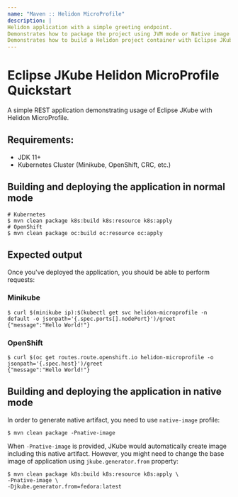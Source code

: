```yaml
---
name: "Maven :: Helidon MicroProfile"
description: |
Helidon application with a simple greeting endpoint.
Demonstrates how to package the project using JVM mode or Native image mode.
Demonstrates how to build a Helidon project container with Eclipse JKube's S2I and Docker build strategies.
---
```

# Eclipse JKube Helidon MicroProfile Quickstart

A simple REST application demonstrating usage of Eclipse JKube with Helidon MicroProfile.

## Requirements:

- JDK 11+
- Kubernetes Cluster (Minikube, OpenShift, CRC, etc.)

## Building and deploying the application in normal mode

```shell script
# Kubernetes
$ mvn clean package k8s:build k8s:resource k8s:apply
# OpenShift
$ mvn clean package oc:build oc:resource oc:apply
```
## Expected output

Once you've deployed the application, you should be able to perform requests:

### Minikube

```shell script
$ curl $(minikube ip):$(kubectl get svc helidon-microprofile -n default -o jsonpath='{.spec.ports[].nodePort}')/greet
{"message":"Hello World!"}
```

### OpenShift

```shell script
$ curl $(oc get routes.route.openshift.io helidon-microprofile -o jsonpath='{.spec.host}')/greet
{"message":"Hello World!"}
```

## Building and deploying the application in native mode

In order to generate native artifact, you need to use `native-image` profile:
```shell
$ mvn clean package -Pnative-image
```

When `-Pnative-image` is provided, JKube would automatically create image including this native artifact. However, 
you might need to change the base image of application using `jkube.generator.from` property:

```shell
$ mvn clean package k8s:build k8s:resource k8s:apply \
-Pnative-image \
-Djkube.generator.from=fedora:latest
```
